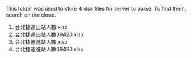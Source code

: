 This folder was used to store 4 xlsx files for server to parse. To find them, search on the cloud.

1. 台北捷運出站人數.xlsx
2. 台北捷運出站人數39420.xlsx
3. 台北捷運進站人數.xlsx
4. 台北捷運進站人數39420.xlsx
